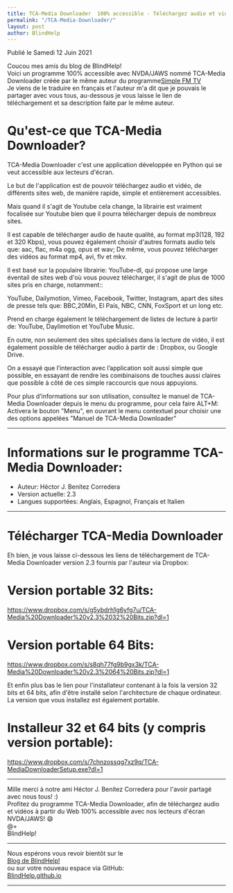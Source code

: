 ```yaml
---
title: TCA-Media Downloader  100% accessible - Téléchargez audio et vidéos à partir du Web
permalink: "/TCA-Media-Downloader/"
layout: post
author: BlindHelp
---
```


<footer>Publié le Samedi 12 Juin 2021</footer>

Coucou mes amis du blog de BlindHelp!    
Voici un programme 100% accessible avec NVDA/JAWS nommé TCA-Media Downloader créée par le même auteur du programme[Simple FM TV](https://blindhelp.github.io/SimpleFM-TVPortable/)    
Je viens de le traduire en français et l'auteur m'a dit que je pouvais le partager avec vous tous, au-dessous je vous laisse le lien de téléchargement et sa description faite par le même auteur.    

# Qu'est-ce que TCA-Media Downloader? #

TCA-Media Downloader c'est une application développée en Python qui se veut accessible aux lecteurs d'écran.

Le but de l'application est de pouvoir téléchargez   audio et vidéo, de différents sites web, de manière rapide, simple et entièrement accessibles.

Mais quand il s'agit de Youtube cela change, la librairie est vraiment focalisée sur Youtube bien que il pourra télécharger depuis de nombreux sites.

Il est capable de télécharger audio de haute qualité, au format  mp3(128, 192 et 320 Kbps), vous pouvez également choisir d'autres formats audio tels que: aac, flac, m4a ogg, opus et wav; De même, vous pouvez télécharger des vidéos au format  mp4, avi, flv et mkv.

Il est basé sur la populaire librairie: YouTube-dl, qui propose une large éventail  de sites web d'où vous pouvez télécharger, il s'agit de plus de 1000 sites pris en charge, notamment::

YouTube, Dailymotion, Vimeo, Facebook, Twitter, Instagram, apart des sites de presse tels que: BBC,20Min, El País, NBC, CNN, FoxSport et un long etc.

Prend en charge également le téléchargement  de listes de lecture à partir de: YouTube, Daylimotion et YouTube Music.

En outre, non seulement des sites spécialisés dans la lecture de vidéo, il est également possible de télécharger audio à partir de : Dropbox, ou Google Drive.

On a essayé que l’interaction avec l’application soit aussi simple que possible, en essayant de rendre les combinaisons de touches aussi claires que possible à côté de ces simple raccourcis que nous appuyions.

Pour plus d’informations sur son utilisation, consultez le manuel de TCA-Media Downloader depuis le menu du programme, pour cela faire ALT+M: Activera le bouton "Menu", en ouvrant  le menu contextuel pour choisir une des options appelées "Manuel de TCA-Media Downloader"    

---

# Informations sur le programme TCA-Media Downloader: #

* Auteur: <span lang="es">Héctor J. Benítez Corredera</span>
* Version actuelle: 2.3
* Langues supportées: Anglais, Espagnol, Français et Italien

---

# Télécharger TCA-Media Downloader #

Eh bien, je vous laisse ci-dessous les liens de téléchargement de TCA-Media Downloader version 2.3 fournis par l'auteur via Dropbox:    

# Version portable 32 Bits: #

<https://www.dropbox.com/s/g5ybdrh1g6yfg7u/TCA-Media%20Downloader%20v2.3%2032%20Bits.zip?dl=1>

# Version portable 64 Bits: #

<https://www.dropbox.com/s/s8qh77fg9b9gx3k/TCA-Media%20Downloader%20v2.3%2064%20Bits.zip?dl=1>

Et enfin plus bas le lien pour l'installateur contenant à la fois la version 32 bits et 64 bits, afin d'être installé selon l'architecture de chaque ordinateur.    
La version que vous installez est également portable.    

# Installeur 32 et 64 bits (y compris version portable): #

<https://www.dropbox.com/s/7chnzossqg7xz9q/TCA-MediaDownloaderSetup.exe?dl=1>
 
---

Mille merci à notre ami <span lang="es">Héctor J. Benítez Corredera</span> pour l'avoir partagé avec nous tous! :)    
Profitez du programme TCA-Media Downloader, afin de téléchargez audio et vidéos à partir du Web 100% accessible avec nos lecteurs d'écran NVDA/JAWS! 😄    
@+    
BlindHelp!    

---

Nous espérons vous revoir bientôt sur le      
[Blog de BlindHelp!](http://blindhelp.blogspot.fr/)                    
ou sur  votre nouveau espace via GitHub:                     
[BlindHelp.github.io](https://blindhelp.github.io)                    

---
